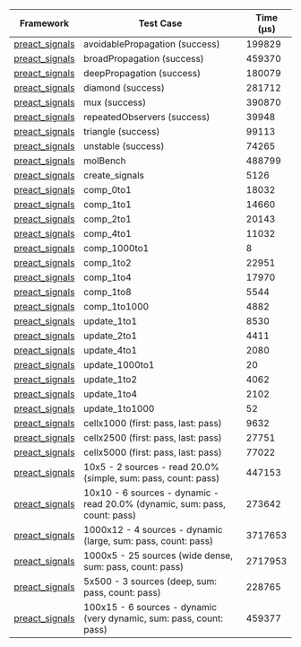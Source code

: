 | Framework | Test Case | Time (μs) |
| --- | --- | --- |
| [preact_signals](https://pub.dev/packages/preact_signals) | avoidablePropagation (success) | 199829 |
| [preact_signals](https://pub.dev/packages/preact_signals) | broadPropagation (success) | 459370 |
| [preact_signals](https://pub.dev/packages/preact_signals) | deepPropagation (success) | 180079 |
| [preact_signals](https://pub.dev/packages/preact_signals) | diamond (success) | 281712 |
| [preact_signals](https://pub.dev/packages/preact_signals) | mux (success) | 390870 |
| [preact_signals](https://pub.dev/packages/preact_signals) | repeatedObservers (success) | 39948 |
| [preact_signals](https://pub.dev/packages/preact_signals) | triangle (success) | 99113 |
| [preact_signals](https://pub.dev/packages/preact_signals) | unstable (success) | 74265 |
| [preact_signals](https://pub.dev/packages/preact_signals) | molBench | 488799 |
| [preact_signals](https://pub.dev/packages/preact_signals) | create_signals | 5126 |
| [preact_signals](https://pub.dev/packages/preact_signals) | comp_0to1 | 18032 |
| [preact_signals](https://pub.dev/packages/preact_signals) | comp_1to1 | 14660 |
| [preact_signals](https://pub.dev/packages/preact_signals) | comp_2to1 | 20143 |
| [preact_signals](https://pub.dev/packages/preact_signals) | comp_4to1 | 11032 |
| [preact_signals](https://pub.dev/packages/preact_signals) | comp_1000to1 | 8 |
| [preact_signals](https://pub.dev/packages/preact_signals) | comp_1to2 | 22951 |
| [preact_signals](https://pub.dev/packages/preact_signals) | comp_1to4 | 17970 |
| [preact_signals](https://pub.dev/packages/preact_signals) | comp_1to8 | 5544 |
| [preact_signals](https://pub.dev/packages/preact_signals) | comp_1to1000 | 4882 |
| [preact_signals](https://pub.dev/packages/preact_signals) | update_1to1 | 8530 |
| [preact_signals](https://pub.dev/packages/preact_signals) | update_2to1 | 4411 |
| [preact_signals](https://pub.dev/packages/preact_signals) | update_4to1 | 2080 |
| [preact_signals](https://pub.dev/packages/preact_signals) | update_1000to1 | 20 |
| [preact_signals](https://pub.dev/packages/preact_signals) | update_1to2 | 4062 |
| [preact_signals](https://pub.dev/packages/preact_signals) | update_1to4 | 2102 |
| [preact_signals](https://pub.dev/packages/preact_signals) | update_1to1000 | 52 |
| [preact_signals](https://pub.dev/packages/preact_signals) | cellx1000 (first: pass, last: pass) | 9632 |
| [preact_signals](https://pub.dev/packages/preact_signals) | cellx2500 (first: pass, last: pass) | 27751 |
| [preact_signals](https://pub.dev/packages/preact_signals) | cellx5000 (first: pass, last: pass) | 77022 |
| [preact_signals](https://pub.dev/packages/preact_signals) | 10x5 - 2 sources - read 20.0% (simple, sum: pass, count: pass) | 447153 |
| [preact_signals](https://pub.dev/packages/preact_signals) | 10x10 - 6 sources - dynamic - read 20.0% (dynamic, sum: pass, count: pass) | 273642 |
| [preact_signals](https://pub.dev/packages/preact_signals) | 1000x12 - 4 sources - dynamic (large, sum: pass, count: pass) | 3717653 |
| [preact_signals](https://pub.dev/packages/preact_signals) | 1000x5 - 25 sources (wide dense, sum: pass, count: pass) | 2717953 |
| [preact_signals](https://pub.dev/packages/preact_signals) | 5x500 - 3 sources (deep, sum: pass, count: pass) | 228765 |
| [preact_signals](https://pub.dev/packages/preact_signals) | 100x15 - 6 sources - dynamic (very dynamic, sum: pass, count: pass) | 459377 |
